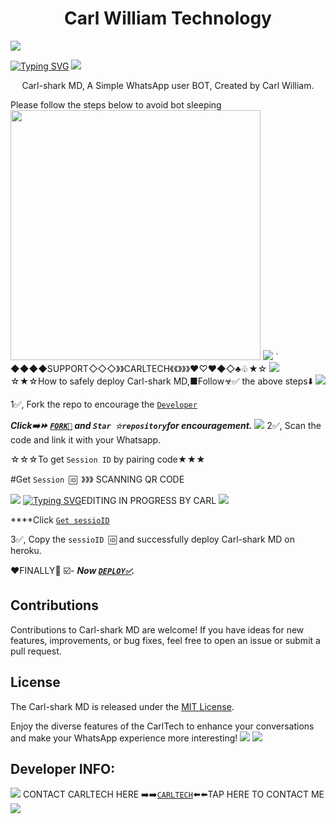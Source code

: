  <h1 align="center"> Carl William Technology </h1> 
<a><img src='https://i.imgur.com/LyHic3i.gif'/></a>
 
[![Typing SVG](https://readme-typing-svg.herokuapp.com?font=Rockstar-ExtraBold&color=blue&lines=CARL+SHARK+MD+𝗖𝗥𝗘𝗔𝗧𝗘𝗗+𝗕𝗬+CARL)](https://git.io/typing-svg)
<a><img src='https://i.imgur.com/LyHic3i.gif'/></a>

<p align="center"> Carl-shark MD, A Simple WhatsApp user BOT, Created by Carl William.
<p align="centre"> Please follow the steps below to avoid bot sleeping  
<img src="https://telegra.ph/file/164dd0daed27a5330f912.jpg" width="400" height="400"/>
<a><img src='https://i.imgur.com/LyHic3i.gif'/></a>
  `
◆◆◆◆SUPPORT◇◇◇》》CARLTECH《《》》》♥︎♡♥︎◆◇♣︎♧★☆
<a><img src='https://i.imgur.com/LyHic3i.gif'/></a>
☆★☆How to safely deploy Carl-shark MD,■Follow☣✅️ the above steps⬇️
<a><img src='https://i.imgur.com/LyHic3i.gif'/></a>
 
1✅️, Fork the repo to encourage the [`Developer`](https://github.com/Carl165) 

   ***Click➡️⏩️ [`FORK🍴`](https://github.com/Carl165/CarlTech/fork) and `Star ☆repository`for encouragement.***
 <a><img src='https://i.imgur.com/LyHic3i.gif'/></a>
 2✅️, Scan the code and link it with your Whatsapp.

   ☆☆☆To get `Session ID` by pairing code★★★

  #Get `Session 🆔 `》》》 SCANNING QR CODE 
  
  <a><img src='https://i.imgur.com/LyHic3i.gif'/></a>
[![Typing SVG](https://readme-typing-svg.herokuapp.com?font=Rockstar-ExtraBold&color=blue&lines=Editing+IN+PROGRESS+OFFICIALLY+𝗕𝗬+CARL)](https://git.io/typing-svg)EDITING IN PROGRESS BY CARL
<a><img src='https://i.imgur.com/LyHic3i.gif'/></a>

****Click [`Get sessioID`]()


3✅️, Copy the `sessioID 🆔` and successfully deploy Carl-shark MD on heroku.  

   
♥︎FINALLY🦁 ☑️- ***Now [`DEPLOY✅️`](https://dashboard.heroku.com/new?template=https://github.com/Carl165/CarlTech/edit/tree/main?tab=readme-ov-file).***


## Contributions

Contributions to Carl-shark MD are welcome! If you have ideas for new features, improvements, or bug fixes, feel free to open an issue or submit a pull request.

## License

The Carl-shark MD is released under the [MIT License](https://opensource.org/licenses/MIT).

Enjoy the diverse features of the CarlTech  to enhance your conversations and make your WhatsApp experience more interesting!
<a><img src='https://i.imgur.com/LyHic3i.gif'/></a>
<a><img src='https://i.imgur.com/LyHic3i.gif'/></a>

## Developer INFO:
<a><img src='https://i.imgur.com/LyHic3i.gif'/></a>
   CONTACT CARLTECH HERE 
➡️➡️[`CARLTECH`](https://github.com/Carl165/CARLTECH-INFO)⬅️⬅️TAP HERE TO CONTACT ME 
<a><img src='https://i.imgur.com/LyHic3i.gif'/></a>


